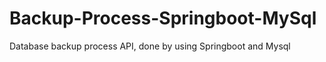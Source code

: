 # Backup-Process-Springboot-MySql
Database backup process API, done by using Springboot  and  Mysql 
